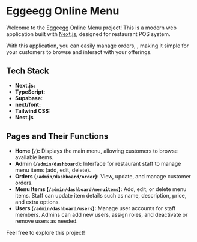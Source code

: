 # Eggeegg Online Menu

Welcome to the Eggeegg Online Menu project! This is a modern web application built with [Next.js](https://nextjs.org), designed for restaurant POS system.

With this application, you can easily manage orders, , making it simple for your customers to browse and interact with your offerings.

## Tech Stack

- **Next.js:** 
- **TypeScript:** 
- **Supabase:** 
- **next/font:** 
- **Tailwind CSS:** 
- **Nest.js** 

## Pages and Their Functions

- **Home (`/`):** Displays the main menu, allowing customers to browse available items.
- **Admin (`/admin/dashboard`):** Interface for restaurant staff to manage menu items (add, edit, delete).
- **Orders (`/admin/dashboard/order`):** View, update, and manage customer orders. 
- **Menu Items (`/admin/dashboard/menuitems`):** Add, edit, or delete menu items. Staff can update item details such as name, description, price, and extra options.
- **Users (`/admin/dashboard/users`):** Manage user accounts for staff members. Admins can add new users, assign roles, and deactivate or remove users as needed.


Feel free to explore this project!

